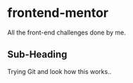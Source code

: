 # frontend-mentor
All the front-end challenges done by me.

## Sub-Heading 
Trying Git and look how this works..
